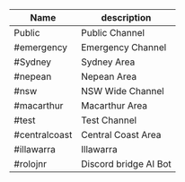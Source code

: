 | Name | description |
| --- | --- |
|Public | Public Channel |
|#emergency | Emergency Channel |
|#Sydney | Sydney Area |
|#nepean | Nepean Area |
|#nsw | NSW Wide Channel |
|#macarthur | Macarthur Area |
|#test | Test Channel |
|#centralcoast | Central Coast Area |
|#illawarra   | Illawarra |
|#rolojnr     | Discord bridge AI Bot |
